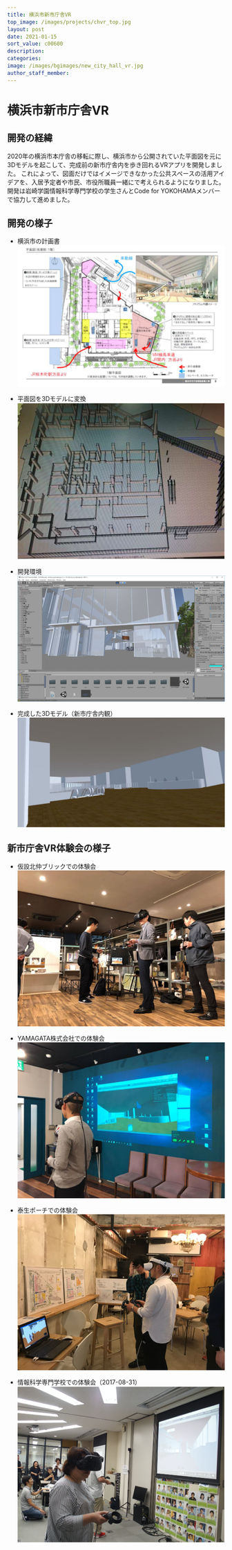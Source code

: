 ```yaml
---
title: 横浜市新市庁舎VR
top_image: /images/projects/chvr_top.jpg
layout: post
date: 2021-01-15
sort_value: c00600
description:
categories:
image: /images/bgimages/new_city_hall_vr.jpg
author_staff_member:
---
```


# 横浜市新市庁舎VR

## 開発の経緯
2020年の横浜市本庁舎の移転に際し、横浜市から公開されていた平面図を元に3Dモデルを起こして、完成前の新市庁舎内を歩き回れるVRアプリを開発しました。
これによって、図面だけではイメージできなかった公共スペースの活用アイデアを、入居予定者や市民、市役所職員一緒にで考えられるようになりました。
開発は岩崎学園情報科学専門学校の学生さんとCode for YOKOHAMAメンバーで協力して進めました。



## 開発の様子

- 横浜市の計画書
![](/images/projects/chvr_plan.png)

- 平面図を3Dモデルに変換
![](/images/projects/chvr_cad.png)

- 開発環境
![](/images/projects/chvr_dev.jpg)

- 完成した3Dモデル（新市庁舎内観）
![](/images/projects/chvr_app.jpg)


## 新市庁舎VR体験会の様子

- 仮設北仲ブリックでの体験会
![](/images/projects/chvr_event_1.jpg)

- YAMAGATA株式会社での体験会
![](/images/projects/chvr_event_2.jpg)

- 泰生ポーチでの体験会
![](/images/projects/chvr_event_3.jpg)

- 情報科学専門学校での体験会（2017-08-31）
![](/images/projects/chvr_event_isc.png)